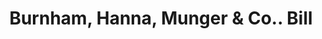 ---
doi: 10.7916/D8TX4SKF
date_other: '1890'
date_other_textual: 1890-1899
form: printed ephemera
genre:
- Invoices
name:
- Burnham, Hanna, Munger & Co.
object_in_context_url: https://biggert.cul.columbia.edu/items/view/ave_biggert_01880
subject_hierarchical_geographic:
- Kansas City, Missouri, United States
- Detroit, Michigan, United States
subject_name:
- Burnham, Hanna, Munger & Co.
title: Burnham, Hanna, Munger & Co.. Bill
sort_title: Burnham, Hanna, Munger & Co.. Bill
call_number: ave_biggert_01880
coordinates:
- 39.099722222222226,-94.57833333333333
- 42.331388888888895,-83.04583333333333
pid: ave_biggert_01880
identifiers: ave_biggert_01880
thumbnail: https://derivativo-1.library.columbia.edu/iiif/2/ldpd:490611/full/!256,256/0/native.jpg
permalink: "/biggert/ave_biggert_01880/"
layout: iiif-image-page
---